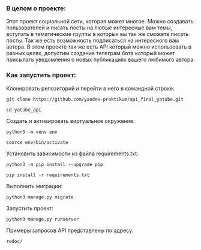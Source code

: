 ### В целом о проекте:
Этот проект социальной сети, которая может многое. Можно создавать пользователей и писать посты на любые интересные вам темы, вступать в тематические группы в которых вы так же сможете писать посты. Так же есть возможность подписаться на интересного вам автора.
В этом проекте так же есть API который можно использовать в разных целях, допустим создание телеграм бота который может присылать уведомления о новых публикациях вашего любимого автора.

### Как запустить проект:

Клонировать репозиторий и перейти в него в командной строке:

```
git clone https://github.com/yandex-praktikum/api_final_yatube.git
```

```
cd yatube_api
```

Cоздать и активировать виртуальное окружение:

```
python3 -m venv env
```

```
source env/bin/activate
```

Установить зависимости из файла requirements.txt:

```
python3 -m pip install --upgrade pip
```

```
pip install -r requirements.txt
```

Выполнить миграции:

```
python3 manage.py migrate
```

Запустить проект:

```
python3 manage.py runserver
```

Примеры запросов API представлены по адресу:

```
redoc/
```
